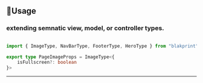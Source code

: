 <h2>🔨Usage</h2>


<h3>extending semnatic view, model, or controller types.</h3>

```ts

import { ImageType, NavBarType, FooterType, HeroType } from "blakprint"

export type PageImageProps = ImageType<{
    isFullscreen?: boolean
}>
```
---





